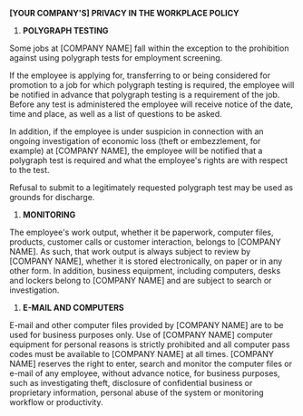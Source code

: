 **\[YOUR COMPANY\'S\] PRIVACY IN THE WORKPLACE POLICY**

1.  **POLYGRAPH TESTING**

Some jobs at \[COMPANY NAME\] fall within the exception to the
prohibition against using polygraph tests for employment screening.

If the employee is applying for, transferring to or being considered for
promotion to a job for which polygraph testing is required, the employee
will be notified in advance that polygraph testing is a requirement of
the job. Before any test is administered the employee will receive
notice of the date, time and place, as well as a list of questions to be
asked.

In addition, if the employee is under suspicion in connection with an
ongoing investigation of economic loss (theft or embezzlement, for
example) at \[COMPANY NAME\], the employee will be notified that a
polygraph test is required and what the employee\'s rights are with
respect to the test.

Refusal to submit to a legitimately requested polygraph test may be used
as grounds for discharge.

1.  **MONITORING**

The employee\'s work output, whether it be paperwork, computer files,
products, customer calls or customer interaction, belongs to \[COMPANY
NAME\]. As such, that work output is always subject to review by
\[COMPANY NAME\], whether it is stored electronically, on paper or in
any other form. In addition, business equipment, including computers,
desks and lockers belong to \[COMPANY NAME\] and are subject to search
or investigation.

1.  **E-MAIL AND COMPUTERS**

E-mail and other computer files provided by \[COMPANY NAME\] are to be
used for business purposes only. Use of \[COMPANY NAME\] computer
equipment for personal reasons is strictly prohibited and all computer
pass codes must be available to \[COMPANY NAME\] at all times. \[COMPANY
NAME\] reserves the right to enter, search and monitor the computer
files or e-mail of any employee, without advance notice, for business
purposes, such as investigating theft, disclosure of confidential
business or proprietary information, personal abuse of the system or
monitoring workflow or productivity.
